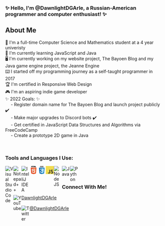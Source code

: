 ### ✨ Hello, I'm @DawnlightDGArle, a Russian-American programmer and computer enthusiast! ✨

## About Me

🏫 I'm a full-time Computer Science and Mathematics student at a 4 year univeristy
<br/>
🌱 I'm currently learning JavaScript and Java
<br/>
🖥️ I'm currently working on my website project, The Bayoen Blog and my Java game engine project, the Jeanne Engine
<br/>
⌨️ I started off my programming journey as a self-taught programmer in 2017
<br/>
🏆 I'm certified in Responsive Web Design <br/>
🎮 I'm an aspiring indie game developer <br/>
✨ 2022 Goals: ✨<br/>
    &emsp; - Register domain name for The Bayoen Blog and launch project publicly ✔️<br/>
    &emsp; - Make major upgrades to Discord bots ✔️ <br/>
    &emsp; - Get certified in JavaScript Data Structures and Algorithms via FreeCodeCamp <br/>
    &emsp; - Create a prototype 2D game in Java <br/>

<br/>

### Tools and Languages I Use:

<img align="left" alt="Visual Studio Code" width="26px" src="https://external-content.duckduckgo.com/iu/?u=https%3A%2F%2Fwebme.ie%2Fwp-content%2Fuploads%2F2019%2F07%2FVisual_Studio_Code_1.35_icon.svg_-e1563308603182.png&f=1&nofb=1" />
<img align="left" alt="Notepad++" width="26px" src="https://external-content.duckduckgo.com/iu/?u=https%3A%2F%2F2.bp.blogspot.com%2F-YxV67LGDGSs%2FWksbaiKaQSI%2FAAAAAAAAAh8%2FwreqaG4HbBw3h6g-AThMSLRk81hQ85dYgCK4BGAYYCw%2Fs1600%2FNotepad-Plus-Plus-icon.png&f=1&nofb=1" />
<img align = "left" alt = "IntelliJ IDEA" width = "26px" src = "https://external-content.duckduckgo.com/iu/?u=http%3A%2F%2Flogonoid.com%2Fimages%2Fintellij-idea-logo.png&f=1&nofb=1" />
<img align="left" alt="HTML5" width="26px" src="https://raw.githubusercontent.com/github/explore/80688e429a7d4ef2fca1e82350fe8e3517d3494d/topics/html/html.png" />
<img align="left" alt="CSS3" width="26px" src="https://raw.githubusercontent.com/github/explore/80688e429a7d4ef2fca1e82350fe8e3517d3494d/topics/css/css.png" />
<img align="left" alt="JavaScript" width="26px" src="https://raw.githubusercontent.com/github/explore/80688e429a7d4ef2fca1e82350fe8e3517d3494d/topics/javascript/javascript.png" />
<img align="left" alt="Node JS" width="26px" src="https://external-content.duckduckgo.com/iu/?u=https%3A%2F%2Fwww.netgains.org%2Fwp-content%2Fuploads%2F2014%2F01%2Fnode_js.png&f=1&nofb=1" />
<img align="left" alt="Java" width="26px" src="https://icon-library.com/images/java-icon-png/java-icon-png-3.jpg" />
<img align="left" alt="Python" width="26px" src="https://external-content.duckduckgo.com/iu/?u=http%3A%2F%2Ficons.iconarchive.com%2Ficons%2Fcornmanthe3rd%2Fplex%2F512%2FOther-python-icon.png&f=1&nofb=1" />

<br/>  
<br/>

### Connect With Me!
<img align = "left" alt = "YouTube" width = "26px" src = "https://external-content.duckduckgo.com/iu/?u=https%3A%2F%2Fcdn3.iconfinder.com%2Fdata%2Ficons%2Fcapsocial-round%2F500%2Fyoutube-1024.png&f=1&nofb=1" /> [DawnlightDGArle](https://www.youtube.com/channel/UCjC4tugkGcppSw71Jn2RWmA) <br/>
<br/>
<img align = "left" alt = "Twitter" width = "26px" src = "https://external-content.duckduckgo.com/iu/?u=https%3A%2F%2Fwww.pngkey.com%2Fpng%2Ffull%2F2-27646_twitter-logo-png-transparent-background-logo-twitter-png.png&f=1&nofb=1" /> [@DawnlightDGArle](https://twitter.com/DawnlightDGArle)


<!---
DawnlightDGArle/DawnlightDGArle is a ✨ special ✨ repository because its `README.md` (this file) appears on your GitHub profile.
You can click the Preview link to take a look at your changes.
--->
